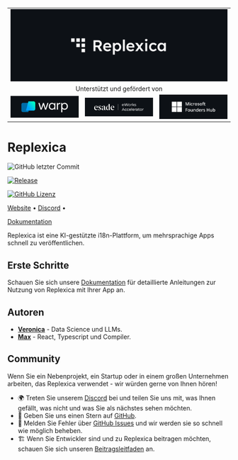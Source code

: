 <table width="100%">
    <tr>
        <td colspan="3">
            <a href="https://replexica.com">
                <img src="./content/banner.dark.png" width="100%" />
            </a>
        </td>
    </tr>
    <tr>
        <td colspan="3" align="center">
            Unterstützt und gefördert von
        </td>
    </tr>
    <tr>
        <td width="33%">
            <a target="_blank" href="https://www.warp.dev/?utm_source=github&utm_medium=referral&utm_campaign=replexica_20240626">
                <img src="./content/warp.dark.png" />
            </a>
        </td>
        <td width="33%">
            <a target="_blank" href="https://www.esade.edu/en/learning-innovation/rambla/eworks">
                <img src="./content/eworks.dark.png" />
            </a>
        </td>
        <td width="33%">
            <a target="_blank" href="https://foundershub.startups.microsoft.com">
                <img src="./content/ms-f-hub.dark.png" />
            </a>
        </td>
    </tr>
</table>


# Replexica



![GitHub letzter Commit](https://img.shields.io/github/last-commit/replexica/replexica)


[![Release](https://github.com/replexica/replexica/actions/workflows/release.yml/badge.svg)](https://github.com/replexica/replexica/actions/workflows/release.yml)


[![GitHub Lizenz](https://img.shields.io/github/license/replexica/replexica)](https://github.com/replexica/replexica/blob/main/LICENSE.md)


[Website](https://replexica.com) •
[Discord](https://replexica.com/go/discord) •

[Dokumentation](https://replexica.com/go/docs)


Replexica ist eine KI-gestützte i18n-Plattform, um mehrsprachige Apps schnell zu veröffentlichen.


## Erste Schritte


Schauen Sie sich unsere [Dokumentation](https://replexica.com/go/docs) für detaillierte Anleitungen zur Nutzung von Replexica mit Ihrer App an.


## Autoren


* **[Veronica](https://github.com/vrcprl)** - Data Science und LLMs.
* **[Max](https://github.com/maxprilutskiy)** - React, Typescript und Compiler.


## Community


Wenn Sie ein Nebenprojekt, ein Startup oder in einem großen Unternehmen arbeiten, das Replexica verwendet - wir würden gerne von Ihnen hören!

* 🌍 Treten Sie unserem [Discord](https://discord.gg/GeK6AuSqzw) bei und teilen Sie uns mit, was Ihnen gefällt, was nicht und was Sie als nächstes sehen möchten.
* 🌟 Geben Sie uns einen Stern auf [GitHub](https://github.com/replexica/replexica).
* 🐞 Melden Sie Fehler über [GitHub Issues](https://github.com/replexica/replexica/issues) und wir werden sie so schnell wie möglich beheben.
* 🏗️ Wenn Sie Entwickler sind und zu Replexica beitragen möchten, schauen Sie sich unseren [Beitragsleitfaden](./CONTRIBUTING.md) an.
